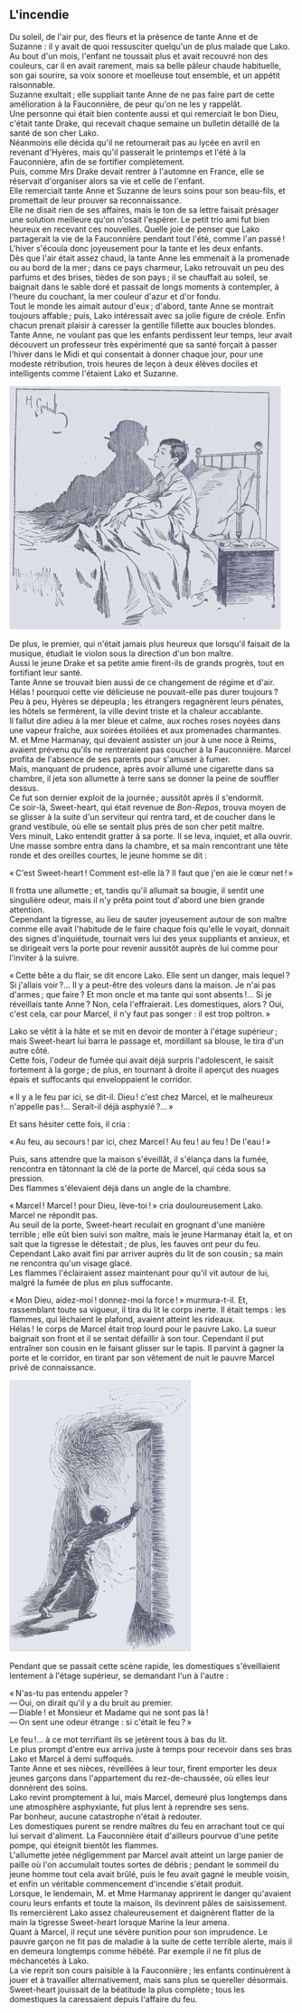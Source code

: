 ## L'incendie

Du soleil, de l'air pur, des fleurs et la présence de tante Anne et de 
Suzanne : il y avait de quoi ressusciter quelqu'un de plus malade que Lako.  
Au bout d'un mois, l'enfant ne toussait plus et avait recouvré non des 
couleurs, car il en avait rarement, mais sa belle pâleur chaude habituelle, 
son gai sourire, sa voix sonore et moelleuse tout ensemble, et un appétit 
raisonnable.  
Suzanne exultait ; elle suppliait tante Anne de ne pas faire part de cette 
amélioration à la Fauconnière, de peur qu'on ne les y rappelât.  
Une personne qui était bien contente aussi et qui remerciait le bon Dieu, 
c'était tante Drake, qui recevait chaque semaine un bulletin détaillé de la 
santé de son cher Lako.  
Néanmoins elle décida qu'il ne retournerait pas au lycée en avril en 
revenant d'Hyères, mais qu'il passerait le printemps et l'été à la 
Fauconnière, afin de se fortifier complètement.  
Puis, comme Mrs Drake devait rentrer à l'automne en France, elle se réservait 
d'organiser alors sa vie et celle de l'enfant.  
Elle remerciait tante Anne et Suzanne de leurs soins pour son beau-fils, et 
promettait de leur prouver sa reconnaissance.  
Elle ne disait rien de ses affaires, mais le ton de sa lettre faisait présager 
une solution meilleure qu'on n'osait l'espérer.
Le petit trio ami fut bien heureux en recevant ces nouvelles. Quelle joie de 
penser que Lako partagerait la vie de la Fauconnière pendant tout l'été, 
comme l'an passé !  
L'hiver s'écoula donc joyeusement pour la tante et les deux enfants.  
Dès que l'air était assez chaud, la tante Anne les emmenait à la promenade 
ou au bord de la mer ; dans ce pays charmeur, Lako retrouvait un peu des 
parfums et des brises, tièdes de son pays ; il se chauffait au soleil, se 
baignait dans le sable doré et passait de longs moments à contempler, à 
l'heure du couchant, la mer couleur d'azur et d'or fondu.  
Tout le monde les aimait autour d'eux ; d'abord, tante Anne se montrait 
toujours affable ; puis, Lako intéressait avec sa jolie figure de créole. 
Enfin chacun prenait plaisir à caresser la gentille fillette aux boucles 
blondes.
Tante Anne, ne voulant pas que les enfants perdissent leur temps, leur avait 
découvert un professeur très expérimenté que sa santé forçait à passer 
l'hiver dans le Midi et qui consentait à donner chaque jour, pour une modeste 
rétribution, trois heures de leçon à deux élèves dociles et intelligents 
comme l'étaient Lako et Suzanne.

![Marcel se mit à fumer.](../images/page113.jpg)

De plus, le premier, qui n'était jamais plus heureux que lorsqu'il faisait de 
la musique, étudiait le violon sous la direction d'un bon maître.  
Aussi le jeune Drake et sa petite amie firent-ils de grands progrès, tout en 
fortifiant leur santé.  
Tante Anne se trouvait bien aussi de ce changement de régime et d'air.  
Hélas ! pourquoi cette vie délicieuse ne pouvait-elle pas durer 
toujours ?  
Peu à peu, Hyères se dépeupla ; les étrangers regagnèrent leurs 
pénates, les hôtels se fermèrent, la ville devint triste et la chaleur 
accablante.  
Il fallut dire adieu à la mer bleue et calme, aux roches roses noyées dans 
une vapeur fraîche, aux soirées étoilées et aux promenades charmantes.  
M. et Mme Harmanay, qui devaient assister un jour à une noce à Reims, avaient 
prévenu qu'ils ne rentreraient pas coucher à la Fauconnière. Marcel profita 
de l'absence de ses parents pour s'amuser à fumer.  
Mais, manquant de prudence, après avoir allumé une cigarette dans sa chambre, 
il jeta son allumette à terre sans se donner la peine de souffler dessus.  
Ce fut son dernier exploit de la journée ; aussitôt après il s'endormit.  
Ce soir-là, Sweet-heart, qui était revenue de _Bon-Repos_, trouva moyen de se 
glisser à la suite d'un serviteur qui rentra tard, et de coucher dans le grand 
vestibule, où elle se sentait plus près de son cher petit maître.  
Vers minuit, Lako entendit gratter à sa porte. Il se leva, inquiet, et alla 
ouvrir. Une masse sombre entra dans la chambre, et sa main rencontrant une 
tête ronde et des oreilles courtes, le jeune homme se dit :

« C'est Sweet-heart ! Comment est-elle là ? Il faut que j'en aie le 
cœur net ! »

Il frotta une allumette ; et, tandis qu'il allumait sa bougie, il sentit une 
singulière odeur, mais il n'y prêta point tout d'abord une bien grande 
attention.  
Cependant la tigresse, au lieu de sauter joyeusement autour de son maître 
comme elle avait l'habitude de le faire chaque fois qu'elle le voyait, donnait 
des signes d'inquiétude, tournait vers lui des yeux suppliants et anxieux, et 
se dirigeait vers la porte pour revenir aussitôt auprès de lui comme pour 
l'inviter à la suivre.

« Cette bête a du flair, se dit encore Lako. Elle sent un danger, mais 
lequel ? Si j'allais voir ?... Il y a peut-être des voleurs dans la 
maison. Je n'ai pas d'armes ; que faire ? Et mon oncle et ma tante qui sont 
absents !... Si je réveillais tante Anne ? Non, cela l'effraierait. Les 
domestiques, alors ? Oui, c'est cela, car pour Marcel, il n'y faut pas 
songer : il est trop poltron. »

Lako se vêtit à la hâte et se mit en devoir de monter à l'étage 
supérieur ; mais Sweet-heart lui barra le passage et, mordillant sa blouse, 
le tira d'un autre côté.  
Cette fois, l'odeur de fumée qui avait déjà surpris l'adolescent, le saisit 
fortement à la gorge ; de plus, en tournant à droite il aperçut des nuages 
épais et suffocants qui enveloppaient le corridor.

« Il y a le feu par ici, se dit-il. Dieu ! c'est chez Marcel, et le 
malheureux n'appelle pas !... Serait-il déjà asphyxié ?... »

Et sans hésiter cette fois, il cria :

« Au feu, au secours ! par ici, chez Marcel ! Au feu ! au feu ! De 
l'eau ! »

Puis, sans attendre que la maison s'éveillât, il s'élança dans la fumée, 
rencontra en tâtonnant la clé de la porte de Marcel, qui céda sous sa 
pression.  
Des flammes s'élevaient déjà dans un angle de la chambre.

« Marcel ! Marcel ! pour Dieu, lève-toi ! » cria douloureusement Lako.  
Marcel ne répondit pas.  
Au seuil de la porte, Sweet-heart reculait en grognant d'une manière 
terrible ; elle eût bien suivi son maître, mais le jeune Harmanay était 
la, et on sait que la tigresse le détestait ; de plus, les fauves ont peur 
du feu.  
Cependant Lako avait fini par arriver auprès du lit de son cousin ; sa main 
ne rencontra qu'un visage glacé.  
Les flammes l'éclairaient assez maintenant pour qu'il vit autour de lui, 
malgré la fumée de plus en plus suffocante.

« Mon Dieu, aidez-moi ! donnez-moi la force ! » murmura-t-il.
Et, rassemblant toute sa vigueur, il tira du lit le corps inerte. Il était 
temps : les flammes, qui léchaient le plafond, avaient atteint les rideaux.  
Hélas ! le corps de Marcel était trop lourd pour le pauvre Lako. La sueur 
baignait son front et il se sentait défaillir à son tour. Cependant il put 
entraîner son cousin en le faisant glisser sur le tapis. Il parvint à gagner 
la porte et le corridor, en tirant par son vêtement de nuit le pauvre Marcel 
privé de  connaissance.

![« Au feu, au secours ! »](../images/page117.jpg)

Pendant que se passait cette scène rapide, les domestiques s'éveillaient 
lentement à l'étage supérieur, se demandant l'un à l'autre :

« N'as-tu pas entendu appeler ?  
— Oui, on dirait qu'il y a du bruit au premier.  
— Diable ! et Monsieur et Madame qui ne sont pas là !  
— On sent une odeur étrange : si c'était le feu ? »

Le feu !... à ce mot terrifiant ils se jetèrent tous à bas du lit.  
Le plus prompt d'entre eux arriva juste à temps pour recevoir dans ses bras 
Lako et Marcel à demi suffoqués.  
Tante Anne et ses nièces, réveillées à leur tour, firent emporter les deux 
jeunes garçons dans l'appartement du rez-de-chaussée, où elles leur 
donnèrent des soins.  
Lako revint promptement à lui, mais Marcel, demeuré plus longtemps dans une 
atmosphère asphyxiante, fut plus lent à reprendre ses sens.  
Par bonheur, aucune catastrophe n'était à redouter.  
Les domestiques purent se rendre maîtres du feu en arrachant tout ce qui lui 
servait d'aliment. La Fauconnière était d'ailleurs pourvue d'une petite 
pompe, qui éteignit bientôt les flammes.  
L'allumette jetée négligemment par Marcel avait atteint un large panier de 
paille où l'on accumulait toutes sortes de débris ; pendant le sommeil du 
jeune homme tout cela avait brûlé, puis le feu avait gagné le meuble voisin, 
et enfin un véritable commencement d'incendie s'était produit.  
Lorsque, le lendemain, M. et Mme Harmanay apprirent le danger qu'avaient couru 
leurs enfants et toute la maison, ils devinrent pâles de saisissement.  
Ils remercièrent Lako assez chaleureusement et daignèrent flatter de la main 
la tigresse Sweet-heart lorsque Marine la leur amena.  
Quant à Marcel, il reçut une sévère punition pour son imprudence. Le pauvre 
garçon ne fit pas de maladie à la suite de cette terrible alerte, mais il en 
demeura longtemps comme hébété. Par exemple il ne fit plus de méchancetés 
à Lako.  
La vie reprit son cours paisible à la Fauconnière ; les enfants 
continuèrent à jouer et à travailler alternativement, mais sans plus se 
quereller désormais.  
Sweet-heart jouissait de la béatitude la plus complète ; tous les 
domestiques la caressaient depuis l'affaire du feu.
